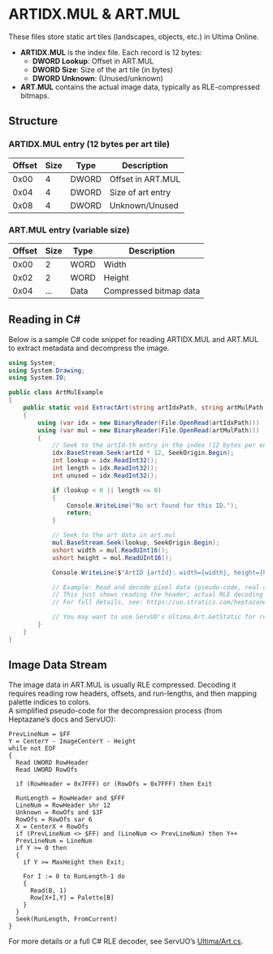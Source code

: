 # ARTIDX.MUL & ART.MUL

These files store static art tiles (landscapes, objects, etc.) in Ultima Online.  
- **ARTIDX.MUL** is the index file. Each record is 12 bytes:
  - **DWORD Lookup**: Offset in ART.MUL
  - **DWORD Size**: Size of the art tile (in bytes)
  - **DWORD Unknown**: (Unused/unknown)
- **ART.MUL** contains the actual image data, typically as RLE-compressed bitmaps.

## Structure

### ARTIDX.MUL entry (12 bytes per art tile)
| Offset | Size  | Type   | Description            |
|--------|-------|--------|------------------------|
| 0x00   | 4     | DWORD  | Offset in ART.MUL      |
| 0x04   | 4     | DWORD  | Size of art entry      |
| 0x08   | 4     | DWORD  | Unknown/Unused         |

### ART.MUL entry (variable size)
| Offset | Size  | Type   | Description            |
|--------|-------|--------|------------------------|
| 0x00   | 2     | WORD   | Width                  |
| 0x02   | 2     | WORD   | Height                 |
| 0x04   | ...   | Data   | Compressed bitmap data |

## Reading in C#

Below is a sample C# code snippet for reading ARTIDX.MUL and ART.MUL to extract metadata and decompress the image.  

```csharp
using System;
using System.Drawing;
using System.IO;

public class ArtMulExample
{
    public static void ExtractArt(string artIdxPath, string artMulPath, int artId)
    {
        using (var idx = new BinaryReader(File.OpenRead(artIdxPath)))
        using (var mul = new BinaryReader(File.OpenRead(artMulPath)))
        {
            // Seek to the artId-th entry in the index (12 bytes per entry)
            idx.BaseStream.Seek(artId * 12, SeekOrigin.Begin);
            int lookup = idx.ReadInt32();
            int length = idx.ReadInt32();
            int unused = idx.ReadInt32();

            if (lookup < 0 || length <= 0)
            {
                Console.WriteLine("No art found for this ID.");
                return;
            }

            // Seek to the art data in art.mul
            mul.BaseStream.Seek(lookup, SeekOrigin.Begin);
            ushort width = mul.ReadUInt16();
            ushort height = mul.ReadUInt16();

            Console.WriteLine($"ArtID {artId}: width={width}, height={height}");

            // Example: Read and decode pixel data (pseudo-code, real decoding is RLE)
            // This just shows reading the header; actual RLE decoding is more complex.
            // For full details, see: https://uo.stratics.com/heptazane/fileformats.shtml

            // You may want to use ServUO's Ultima.Art.GetStatic for real use.
        }
    }
}
```

## Image Data Stream

The image data in ART.MUL is usually RLE compressed. Decoding it requires reading row headers, offsets, and run-lengths, and then mapping palette indices to colors.  
A simplified pseudo-code for the decompression process (from Heptazane’s docs and ServUO):

```pseudo
PrevLineNum = $FF
Y = CenterY - ImageCenterY - Height
while not EOF
{
  Read UWORD RowHeader
  Read UWORD RowOfs
  
  if (RowHeader = 0x7FFF) or (RowOfs = 0x7FFF) then Exit
  
  RunLength = RowHeader and $FFF
  LineNum = RowHeader shr 12
  Unknown = RowOfs and $3F
  RowOfs = RowOfs sar 6
  X = CenterX + RowOfs
  if (PrevLineNum <> $FF) and (LineNum <> PrevLineNum) then Y++
  PrevLineNum = LineNum
  if Y >= 0 then
  {
    if Y >= MaxHeight then Exit;
  
    For I := 0 to RunLength-1 do 
    {
      Read(B, 1)
      Row[X+I,Y] = Palette[B]
    }
  }
  Seek(RunLength, FromCurrent)
}
```

For more details or a full C# RLE decoder, see ServUO’s [Ultima/Art.cs](https://github.com/ServUO/ServUO/tree/pub57/Ultima/Art.cs).
